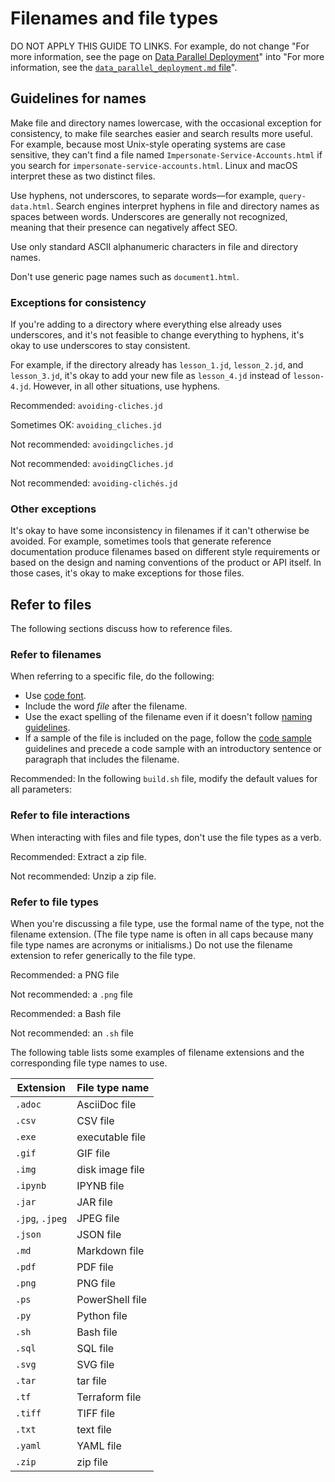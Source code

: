 # Filenames and file types

DO NOT APPLY THIS GUIDE TO LINKS. For example, do not change "For more information, see the page on [Data Parallel Deployment](data_parallel_deployment.md)" into "For more information, see the [`data_parallel_deployment.md` file](data_parallel_deployment.md)".

## Guidelines for names

Make file and directory names lowercase, with the occasional exception for consistency, to make file searches easier and search results more useful. For example, because most Unix-style operating systems are case sensitive, they can't find a file named `Impersonate-Service-Accounts.html` if you search for `impersonate-service-accounts.html`. Linux and macOS interpret these as two distinct files.

Use hyphens, not underscores, to separate words—for example,
`query-data.html`. Search engines interpret hyphens in file and directory names as spaces between words. Underscores are generally not recognized, meaning that their presence can negatively affect SEO.

Use only standard ASCII
alphanumeric characters in file and directory names.

Don't use generic page names such as `document1.html`.

### Exceptions for consistency

If you're adding to a directory where everything else already uses
underscores, and it's not feasible to change everything to hyphens, it's okay to
use underscores to stay consistent.

For example, if the directory already has `lesson_1.jd`,
`lesson_2.jd`, and `lesson_3.jd`, it's okay to add your
new file as `lesson_4.jd` instead of `lesson-4.jd`.
However, in all other situations, use hyphens.

Recommended: `avoiding-cliches.jd`

Sometimes OK: `avoiding_cliches.jd`

Not recommended: `avoidingcliches.jd`

Not recommended: `avoidingCliches.jd`

Not recommended: `avoiding-clichés.jd`

### Other exceptions

It's okay to have some inconsistency in filenames if it can't otherwise be
avoided. For example, sometimes tools that generate reference documentation
produce filenames based on different style requirements or based on the design
and naming conventions of the product or API itself. In those cases, it's okay
to make exceptions for those files.

## Refer to files

The following sections discuss how to reference files.

### Refer to filenames

When referring to a specific file, do the following:

* Use [code font](/style/code-in-text).
* Include the word *file* after the filename.
* Use the exact spelling of the filename even if it doesn't follow
  [naming guidelines](#naming-guidelines).
* If a sample of the file is included on the page, follow the
  [code sample](/style/code-samples)
  guidelines and precede a code sample with an introductory sentence or paragraph that includes the
  filename.

Recommended: In the following
`build.sh` file, modify the default values for all parameters:

### Refer to file interactions

When interacting with files and file types, don't use the file types as a verb.

Recommended: Extract a zip file.

Not recommended: Unzip a zip file.

### Refer to file types

When you're discussing a file type, use the formal name of the type, not the filename extension.
(The file type name is often in all caps because many file type names are acronyms
or initialisms.) Do not use the filename extension to refer generically to the
file type.

Recommended: a PNG file

Not recommended: a `.png`
file

Recommended: a Bash file

Not recommended: an `.sh`
file

The following table lists some examples of filename extensions and the
corresponding file type names to use.

| Extension | File type name |
| --- | --- |
| `.adoc` | AsciiDoc file |
| `.csv` | CSV file |
| `.exe` | executable file |
| `.gif` | GIF file |
| `.img` | disk image file |
| `.ipynb` | IPYNB file |
| `.jar` | JAR file |
| `.jpg`, `.jpeg` | JPEG file |
| `.json` | JSON file |
| `.md` | Markdown file |
| `.pdf` | PDF file |
| `.png` | PNG file |
| `.ps` | PowerShell file |
| `.py` | Python file |
| `.sh` | Bash file |
| `.sql` | SQL file |
| `.svg` | SVG file |
| `.tar` | tar file |
| `.tf` | Terraform file |
| `.tiff` | TIFF file |
| `.txt` | text file |
| `.yaml` | YAML file |
| `.zip` | zip file |
